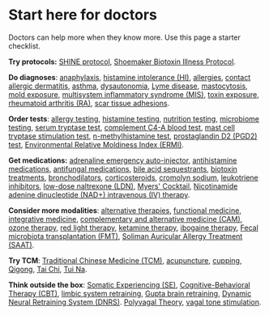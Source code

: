 # Start here for doctors

Doctors can help more when they know more. Use this page a starter checklist.

**Try protocols:**
[SHINE protocol](../shine-protocol/),
[Shoemaker Biotoxin Illness Protocol](../shoemaker-biotoxin-illness-protocol/).

**Do diagnoses**:
[anaphylaxis](../anaphylaxis/),
[histamine intolerance (HI)](../histamine-intolerance/),
[allergies](../allergies/),
[contact allergic dermatitis](../contact-allergic-dermatitis/),
[asthma](../asthma/),
[dysautonomia](../dysautonomia/),
[Lyme disease](../lyme-disease/),
[mastocytosis](../mastocytosis/),
[mold exposure](../mold-exposure/),
[multisystem inflammatory syndrome (MIS)](../multisystem-inflammatory-syndrome/),
[toxin exposure](../toxin-exposure/),
[rheumatoid arthritis (RA)](../rheumatoid-arthritis/),
[scar tissue adhesions](../scar-tissue-adhesions/).

**Order tests**:
[allergy testing](../allergy-testing/),
[histamine testing](../histamine-testing/),
[nutrition testing](../nutrition-testing/),
[microbiome testing](../microbiome-testing/),
[serum tryptase test](../serum-tryptase-test/),
[complement C4-A blood test](../complement-c4-a-blood-test/),
[mast cell tryptase stimulation test](../mast-cell-tryptase-stimulation-test/),
[n-methylhistamine test](../n-methylhistamine-test/),
[prostaglandin D2 (PGD2) test](../prostaglandin-d2-test/),
[Environmental Relative Moldiness Index (ERMI)](../environmental-relative-moldiness-index/).

**Get medications:**
[adrenaline emergency auto-injector](../adrenaline-emergency-auto-injector/),
[antihistamine medications](../antihistamine-medications/),
[antifungal medications](../antifungal-medications/),
[bile acid sequestrants](../bile-acid-sequestrants/),
[biotoxin treatments](../biotoxin-treatments/),
[bronchodilators](../bronchodilators/),
[corticosteroids](../corticosteroids/),
[cromolyn sodium](../cromolyn-sodium/),
[leukotriene inhibitors](../leukotriene-inhibitors/),
[low-dose naltrexone (LDN)](../low-dose-naltrexone/),
[Myers' Cocktail](../myers-cocktail/),
[Nicotinamide adenine dinucleotide (NAD+) intravenous (IV) therapy](../nicotinamide-adenine-dinucleotide-intravenous-therapy/).

**Consider more modalities**:
[alternative therapies](../alternative-therapies/),
[functional medicine](../functional-medicine/),
[integrative medicine](../integrative-medicine/),
[complementary and alternative medicine (CAM)](../complementary-and-alternative-medicine/),
[ozone therapy](../ozone-therapy/),
[red light therapy](../red-light-therapy/),
[ketamine therapy](../ketamine-therapy/),
[ibogaine therapy](../ibogaine-therapy/),
[Fecal microbiota transplantation (FMT)](../fecal-microbiota-transplantation/),
[Soliman Auricular Allergy Treatment (SAAT)](../soliman-auricular-allergy-treatment/).

**Try TCM**:
[Traditional Chinese Medicine (TCM)](../traditional-chinese-medicine/),
[acupuncture](../acupuncture/),
[cupping](../cupping/),
[Qigong](../qigong/),
[Tai Chi](../tai-chi/),
[Tui Na](../tui-na/).

**Think outside the box**:
[Somatic Experiencing (SE)](../somatic-experiencing/),
[Cognitive-Behavioral Therapy (CBT)](../cognitive-behavioral-therapy/),
[limbic system retraining](../limbic-system-retraining/),
[Gupta brain retraining](../gupta-brain-retraining/),
[Dynamic Neural Retraining System (DNRS)](../dynamic-neural-retraining-system/).
[Polyvagal Theory](../polyvagal-theory/),
[vagal tone stimulation](../vagal-tone-stimulation/).
